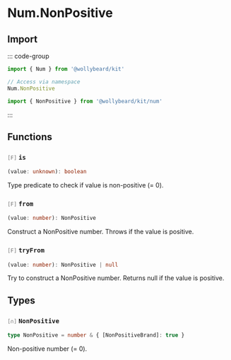 # Num.NonPositive

## Import

::: code-group

```typescript [Namespace]
import { Num } from '@wollybeard/kit'

// Access via namespace
Num.NonPositive
```

```typescript [Barrel]
import { NonPositive } from '@wollybeard/kit/num'
```

:::

## Functions

### <span style="opacity: 0.6; font-weight: normal; font-size: 0.85em;">`[F]`</span> `is`

```typescript
(value: unknown): boolean
```

<SourceLink href="https://github.com/jasonkuhrt/kit/blob/main/./src/domains/num/non-positive/non-positive.ts#L16" />

Type predicate to check if value is non-positive (= 0).

### <span style="opacity: 0.6; font-weight: normal; font-size: 0.85em;">`[F]`</span> `from`

```typescript
(value: number): NonPositive
```

<SourceLink href="https://github.com/jasonkuhrt/kit/blob/main/./src/domains/num/non-positive/non-positive.ts#L24" />

Construct a NonPositive number. Throws if the value is positive.

### <span style="opacity: 0.6; font-weight: normal; font-size: 0.85em;">`[F]`</span> `tryFrom`

```typescript
(value: number): NonPositive | null
```

<SourceLink href="https://github.com/jasonkuhrt/kit/blob/main/./src/domains/num/non-positive/non-positive.ts#L35" />

Try to construct a NonPositive number. Returns null if the value is positive.

## Types

### <span style="opacity: 0.6; font-weight: normal; font-size: 0.85em;">`[∩]`</span> `NonPositive`

```typescript
type NonPositive = number & { [NonPositiveBrand]: true }
```

<SourceLink href="https://github.com/jasonkuhrt/kit/blob/main/./src/domains/num/non-positive/non-positive.ts#L11" />

Non-positive number (= 0).
